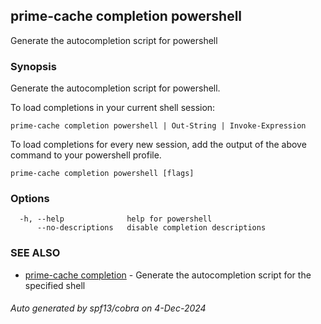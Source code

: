## prime-cache completion powershell

Generate the autocompletion script for powershell

### Synopsis

Generate the autocompletion script for powershell.

To load completions in your current shell session:

	prime-cache completion powershell | Out-String | Invoke-Expression

To load completions for every new session, add the output of the above command
to your powershell profile.


```
prime-cache completion powershell [flags]
```

### Options

```
  -h, --help              help for powershell
      --no-descriptions   disable completion descriptions
```

### SEE ALSO

* [prime-cache completion](prime-cache_completion.md)	 - Generate the autocompletion script for the specified shell

###### Auto generated by spf13/cobra on 4-Dec-2024
